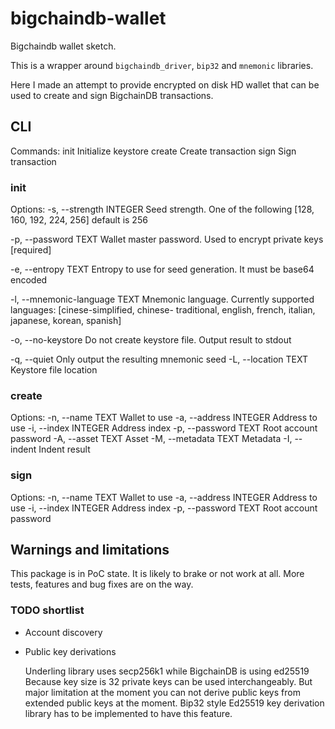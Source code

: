 # bigchaindb-wallet

Bigchaindb wallet sketch.

This is a wrapper around `bigchaindb_driver`, `bip32` and `mnemonic` libraries.

Here I made an attempt to provide encrypted on disk HD wallet that can be used
to create and sign BigchainDB transactions.

## CLI

Commands:
  init   Initialize keystore
  create Create transaction
  sign   Sign transaction

### init
Options:
  -s, --strength INTEGER        Seed strength. One of the following [128, 160,
                                192, 224, 256] default is 256

  -p, --password TEXT           Wallet master password.  Used to encrypt
                                private keys  [required]

  -e, --entropy TEXT            Entropy to use for seed generation. It must be
                                base64 encoded

  -l, --mnemonic-language TEXT  Mnemonic language. Currently supported
                                languages: [cinese-simplified, chinese-
                                traditional, english, french, italian,
                                japanese, korean, spanish]

  -o, --no-keystore             Do not create keystore file. Output result to
                                stdout

  -q, --quiet                   Only output the resulting mnemonic seed
  -L, --location TEXT           Keystore file location

### create
Options:
  -n, --name TEXT        Wallet to use
  -a, --address INTEGER  Address to use
  -i, --index INTEGER    Address index
  -p, --password TEXT    Root account password
  -A, --asset TEXT       Asset
  -M, --metadata TEXT    Metadata
  -I, --indent           Indent result

### sign
Options:
  -n, --name TEXT        Wallet to use
  -a, --address INTEGER  Address to use
  -i, --index INTEGER    Address index
  -p, --password TEXT    Root account password


## Warnings and limitations
This package is in PoC state.  It is likely to brake or not work at all.  More
tests, features and bug fixes are on the way.

### TODO shortlist
- Account discovery
- Public key derivations

  Underling library uses secp256k1 while BigchainDB is using ed25519 Because key
  size is 32 private keys can be used interchangeably. But major limitation at
  the moment you can not derive public keys from extended public keys at the
  moment.  Bip32 style Ed25519 key derivation library has to be implemented to
  have this feature.
  
